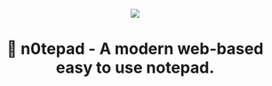 
<p align="center"><a href="https://n0tepad.vercel.app/"><img src="https://i.imgur.com/YLyWov0.png" /></a>

# <p align="center">📝 n0tepad - A modern web-based easy to use notepad.


